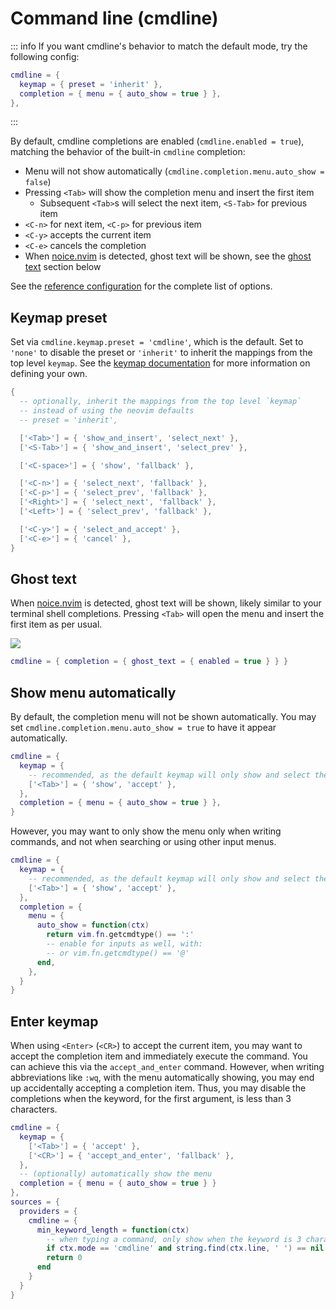 # Command line (cmdline)

::: info
If you want cmdline's behavior to match the default mode, try the following config:

```lua
cmdline = {
  keymap = { preset = 'inherit' },
  completion = { menu = { auto_show = true } },
},
```
:::

By default, cmdline completions are enabled (`cmdline.enabled = true`), matching the behavior of the built-in `cmdline` completion:

- Menu will not show automatically (`cmdline.completion.menu.auto_show = false`)
- Pressing `<Tab>` will show the completion menu and insert the first item
  - Subsequent `<Tab>`s will select the next item, `<S-Tab>` for previous item
- `<C-n>` for next item, `<C-p>` for previous item
- `<C-y>` accepts the current item
- `<C-e>` cancels the completion
- When [noice.nvim](https://github.com/folke/noice.nvim) is detected, ghost text will be shown, see the [ghost text](#ghost-text) section below

See the [reference configuration](../configuration/reference.md#cmdline) for the complete list of options.

## Keymap preset

Set via `cmdline.keymap.preset = 'cmdline'`, which is the default. Set to `'none'` to disable the preset or `'inherit'` to inherit the mappings from the top level `keymap`. See the [keymap documentation](../configuration/keymap.md) for more information on defining your own.

```lua
{
  -- optionally, inherit the mappings from the top level `keymap`
  -- instead of using the neovim defaults
  -- preset = 'inherit',

  ['<Tab>'] = { 'show_and_insert', 'select_next' },
  ['<S-Tab>'] = { 'show_and_insert', 'select_prev' },

  ['<C-space>'] = { 'show', 'fallback' },

  ['<C-n>'] = { 'select_next', 'fallback' },
  ['<C-p>'] = { 'select_prev', 'fallback' },
  ['<Right>'] = { 'select_next', 'fallback' },
  ['<Left>'] = { 'select_prev', 'fallback' },

  ['<C-y>'] = { 'select_and_accept' },
  ['<C-e>'] = { 'cancel' },
}
```

## Ghost text

When [noice.nvim](https://github.com/folke/noice.nvim) is detected, ghost text will be shown, likely similar to your terminal shell completions. Pressing `<Tab>` will open the menu and insert the first item as per usual.

<img src="https://github.com/user-attachments/assets/b2fa6f41-4937-47bf-86b3-d82e9ec86b12">

```lua
cmdline = { completion = { ghost_text = { enabled = true } } }
```

## Show menu automatically

By default, the completion menu will not be shown automatically. You may set `cmdline.completion.menu.auto_show = true` to have it appear automatically.

```lua
cmdline = {
  keymap = {
    -- recommended, as the default keymap will only show and select the next item
    ['<Tab>'] = { 'show', 'accept' },
  },
  completion = { menu = { auto_show = true } },
}
```

However, you may want to only show the menu only when writing commands, and not when searching or using other input menus.

```lua
cmdline = {
  keymap = {
    -- recommended, as the default keymap will only show and select the next item
    ['<Tab>'] = { 'show', 'accept' },
  },
  completion = {
    menu = {
      auto_show = function(ctx)
        return vim.fn.getcmdtype() == ':'
        -- enable for inputs as well, with:
        -- or vim.fn.getcmdtype() == '@'
      end,
    },
  }
}
```

## Enter keymap

When using `<Enter>` (`<CR>`) to accept the current item, you may want to accept the completion item and immediately execute the command. You can achieve this via the `accept_and_enter` command. However, when writing abbreviations like `:wq`, with the menu automatically showing, you may end up accidentally accepting a completion item. Thus, you may disable the completions when the keyword, for the first argument, is less than 3 characters.

```lua
cmdline = {
  keymap = {
    ['<Tab>'] = { 'accept' },
    ['<CR>'] = { 'accept_and_enter', 'fallback' },
  },
  -- (optionally) automatically show the menu
  completion = { menu = { auto_show = true } }
},
sources = {
  providers = {
    cmdline = {
      min_keyword_length = function(ctx)
        -- when typing a command, only show when the keyword is 3 characters or longer
        if ctx.mode == 'cmdline' and string.find(ctx.line, ' ') == nil then return 3 end
        return 0
      end
    }
  }
}
```
